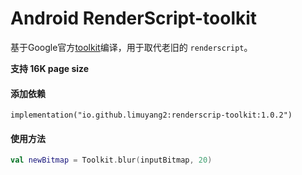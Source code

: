 # Android RenderScript-toolkit

基于Google官方[toolkit](https://github.com/android/renderscript-intrinsics-replacement-toolkit)编译，用于取代老旧的 `renderscript`。

**支持 16K page size**

#### 添加依赖
```
implementation("io.github.limuyang2:renderscrip-toolkit:1.0.2")
```

#### 使用方法
```kotlin
val newBitmap = Toolkit.blur(inputBitmap, 20)
```


